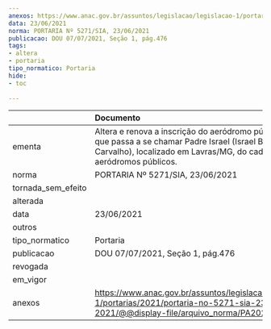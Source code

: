 ```yaml
---
anexos: https://www.anac.gov.br/assuntos/legislacao/legislacao-1/portarias/2021/portaria-no-5271-sia-23-06-2021/@@display-file/arquivo_norma/PA2021-5271.pdf
data: 23/06/2021
norma: PORTARIA Nº 5271/SIA, 23/06/2021
publicacao: DOU 07/07/2021, Seção 1, pág.476
tags:
- altera
- portaria
tipo_normatico: Portaria
hide: 
- toc 
 
---
```


|                    | Documento                                                                                                                                                                              |
|:-------------------|:---------------------------------------------------------------------------------------------------------------------------------------------------------------------------------------|
| ementa             | Altera e renova a inscrição do aeródromo público Lavras, que passa a se chamar Padre Israel (Israel Batista de Carvalho), localizado em Lavras/MG, do cadastro de aeródromos públicos. |
| norma              | PORTARIA Nº 5271/SIA, 23/06/2021                                                                                                                                                       |
| tornada_sem_efeito |                                                                                                                                                                                        |
| alterada           |                                                                                                                                                                                        |
| data               | 23/06/2021                                                                                                                                                                             |
| outros             |                                                                                                                                                                                        |
| tipo_normatico     | Portaria                                                                                                                                                                               |
| publicacao         | DOU 07/07/2021, Seção 1, pág.476                                                                                                                                                       |
| revogada           |                                                                                                                                                                                        |
| em_vigor           |                                                                                                                                                                                        |
| anexos             | https://www.anac.gov.br/assuntos/legislacao/legislacao-1/portarias/2021/portaria-no-5271-sia-23-06-2021/@@display-file/arquivo_norma/PA2021-5271.pdf                                   |